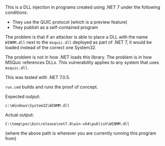 This is a DLL injection in programs created using .NET 7 under the following
conditions:
* They use the QUIC protocol (which is a preview feature)
* They publish as a self-contained program

The problem is that if an attacker is able to place a DLL with the name `WINMM.dll`
next to the `msquic.dll` deployed as part of .NET 7, it would be loaded instead
of the correct one System32.

The problem is not in how .NET loads this library. The problem is in how MSQuic
references DLLs. This vulnerability applies to any system that uses `msquic.dll`.

This was tested with .NET 7.0.5.

`run.cmd` builds and runs the proof of concept.

Expected output:

```
c:\Windows\System32\WINMM.dll
```

Actual output:

```
C:\temp\poc\bin\release\net7.0\win-x64\publish\WINMM.dll
```

(where the above path is wherever you are currently running this program from)
